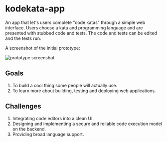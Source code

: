 # kodekata-app

An app that let's users complete "code katas" through a simple web interface. Users choose a kata and programming language and are presented with stubbed code and tests. The code and tests can be edited and the tests run.

A screenshot of the initial prototype:

![prototype screenshot](https://raw.githubusercontent.com/gavincabbage/kodekata-app/master/docs/prototype-screenshot.png)

## Goals

1. To build a cool thing some people will actually use.
2. To learn more about building, testing and deploying web applications.

## Challenges

1. Integrating code editors into a clean UI.
2. Designing and implementing a secure and reliable code execution model on the backend.
3. Providing broad language support.
